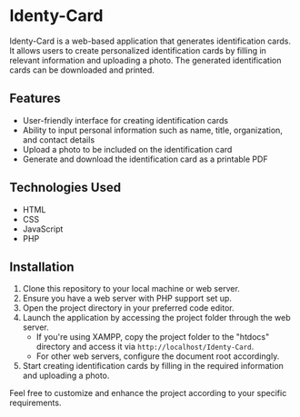 # Identy-Card

Identy-Card is a web-based application that generates identification cards. It allows users to create personalized identification cards by filling in relevant information and uploading a photo. The generated identification cards can be downloaded and printed.

## Features

- User-friendly interface for creating identification cards
- Ability to input personal information such as name, title, organization, and contact details
- Upload a photo to be included on the identification card
- Generate and download the identification card as a printable PDF

## Technologies Used

- HTML
- CSS
- JavaScript
- PHP

## Installation

1. Clone this repository to your local machine or web server.
2. Ensure you have a web server with PHP support set up.
3. Open the project directory in your preferred code editor.
4. Launch the application by accessing the project folder through the web server.
   - If you're using XAMPP, copy the project folder to the "htdocs" directory and access it via `http://localhost/Identy-Card`.
   - For other web servers, configure the document root accordingly.
5. Start creating identification cards by filling in the required information and uploading a photo.

Feel free to customize and enhance the project according to your specific requirements.

